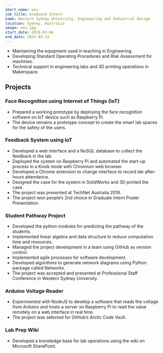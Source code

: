 ```yaml
---
short_name: wsu
job_title: Graduate Intern
name: Western Sydney University, Engineering and Industrial Design
location: Sydney, Australia
image: wsu.jpg
start_date: 2019-03-04
end_date: 2021-03-13
---
```


* Maintaining the equipment used in teaching in Engineering.
* Developing Standard Operating Procedures and Risk Assessment for machines.
* Technical support in engineering labs and 3D printing operations in Makerspace.

## Projects

### Face Recognition using Internet of Things (IoT)

* Prepared a working prototype by deploying the face recognition software on IoT device such as Raspberry Pi.
* The device remains a prototype concept to create the smart lab spaces for the safety of the users.

### Feedback System using IoT

* Developed a web interface and a NoSQL database to collect the feedback in the lab.
* Deployed the system on Raspberry Pi and automated the start-up process in a Kiosk mode with Chromium web browser.
* Developed a Chrome extension to change interface to record lab after-hours attendance.
* Designed the case for the system in SolidWorks and 3D printed the case.
* The project was presented at TechNet Australia 2019.
* The project won people’s 2nd choice in Graduate Intern Poster Presentation.

### Student Pathway Project

* Developed the python modules for predicting the pathway of the students.
* Implemented linear algebra and data structure to reduce computation time and resources.
* Managed the project development in a team using GitHub as version control.
* Implemented agile processes for software development.
* Developed algorithms to generate network diagrams using Python package called Networkx.
* The project was accepted and presented at Professional Staff Conference in Western Sydney University.

### Arduino Voltage Reader

* Experimented with NodeJS to develop a software that reads the voltage from Arduino and hosts a server on Raspberry Pi to read the value remotely on a web interface in real time.
* The project was selected for GitHub’s Arctic Code Vault.

### Lab Prep Wiki

* Developed a knowledge base for lab operations using the wiki on Microsoft SharePoint.
